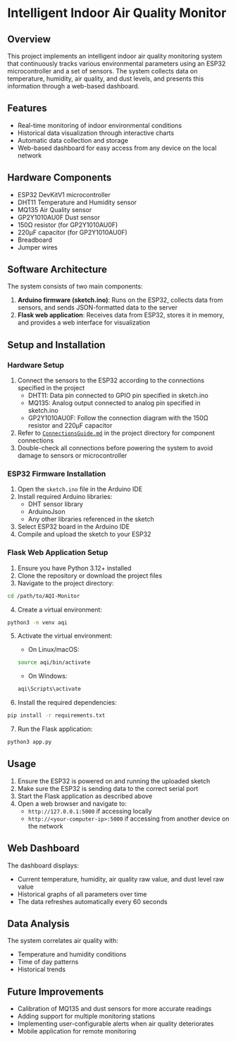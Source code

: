 # Intelligent Indoor Air Quality Monitor

## Overview
This project implements an intelligent indoor air quality monitoring system that continuously tracks various environmental parameters using an ESP32 microcontroller and a set of sensors. The system collects data on temperature, humidity, air quality, and dust levels, and presents this information through a web-based dashboard.

## Features
- Real-time monitoring of indoor environmental conditions
- Historical data visualization through interactive charts
- Automatic data collection and storage
- Web-based dashboard for easy access from any device on the local network

## Hardware Components
- ESP32 DevKitV1 microcontroller
- DHT11 Temperature and Humidity sensor
- MQ135 Air Quality sensor
- GP2Y1010AU0F Dust sensor
- 150Ω resistor (for GP2Y1010AU0F)
- 220μF capacitor (for GP2Y1010AU0F)
- Breadboard
- Jumper wires

## Software Architecture
The system consists of two main components:
1. **Arduino firmware (sketch.ino)**: Runs on the ESP32, collects data from sensors, and sends JSON-formatted data to the server
2. **Flask web application**: Receives data from ESP32, stores it in memory, and provides a web interface for visualization

## Setup and Installation

### Hardware Setup
1. Connect the sensors to the ESP32 according to the connections specified in the project
   - DHT11: Data pin connected to GPIO pin specified in sketch.ino
   - MQ135: Analog output connected to analog pin specified in sketch.ino
   - GP2Y1010AU0F: Follow the connection diagram with the 150Ω resistor and 220μF capacitor
2. Refer to [`ConnectionsGuide.md`](ConnectionsGuide.md) in the project directory for component connections
3. Double-check all connections before powering the system to avoid damage to sensors or microcontroller

### ESP32 Firmware Installation
1. Open the `sketch.ino` file in the Arduino IDE
2. Install required Arduino libraries:
   - DHT sensor library
   - ArduinoJson
   - Any other libraries referenced in the sketch
3. Select ESP32 board in the Arduino IDE
4. Compile and upload the sketch to your ESP32

### Flask Web Application Setup
1. Ensure you have Python 3.12+ installed
2. Clone the repository or download the project files
3. Navigate to the project directory:
```bash
cd /path/to/AQI-Monitor
```

4. Create a virtual environment:
```bash
python3 -m venv aqi
```

5. Activate the virtual environment:
   - On Linux/macOS:
   ```bash
   source aqi/bin/activate
   ```
   - On Windows:
   ```bash
   aqi\Scripts\activate
   ```

6. Install the required dependencies:
```bash
pip install -r requirements.txt
```

7. Run the Flask application:
```bash
python3 app.py
```

## Usage
1. Ensure the ESP32 is powered on and running the uploaded sketch
2. Make sure the ESP32 is sending data to the correct serial port
3. Start the Flask application as described above
4. Open a web browser and navigate to:
   - `http://127.0.0.1:5000` if accessing locally
   - `http://<your-computer-ip>:5000` if accessing from another device on the network

## Web Dashboard
The dashboard displays:
- Current temperature, humidity, air quality raw value, and dust level raw value
- Historical graphs of all parameters over time
- The data refreshes automatically every 60 seconds

## Data Analysis
The system correlates air quality with:
- Temperature and humidity conditions
- Time of day patterns
- Historical trends

## Future Improvements
- Calibration of MQ135 and dust sensors for more accurate readings
- Adding support for multiple monitoring stations
- Implementing user-configurable alerts when air quality deteriorates
- Mobile application for remote monitoring